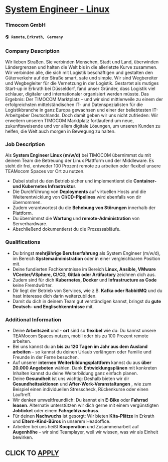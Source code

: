 # [System Engineer - Linux](https://www.remotewlb.com/apply/system-engineer-linux-109583)  
### Timocom GmbH  
#### `🌎 Remote,Erkrath, Germany`  

### **Company Description**

Wir lieben Straßen. Sie verbinden Menschen, Stadt und Land, überwinden Ländergrenzen und halten die Welt bis in die allerletzte Kurve zusammen. Wir verbinden alle, die sich mit Logistik beschäftigen und gestalten den Güterverkehr auf der Straße smart, safe und simple. Wir sind Wegbereiter und Wegbegleiter für die Vernetzung in der Logistik. Gestartet als mutiges Start-up in Erkrath bei Düsseldorf, fand unser Gründer, dass Logistik viel schlauer, digitaler und internationaler organisiert werden müsste. Das Ergebnis: Der TIMOCOM Marktplatz – und wir sind mittlerweile zu einem der erfolgreichsten mittelständischen IT- und Datenspezialisten für die Logistikbranche in ganz Europa gewachsen und einer der beliebtesten IT-Arbeitgeber Deutschlands. Doch damit geben wir uns nicht zufrieden: Wir erweitern unseren TIMOCOM Marktplatz fortlaufend um neue, zukunftsweisende und vor allem digitale Lösungen, um unseren Kunden zu helfen, die Welt auch morgen in Bewegung zu halten.

###  **Job Description**

Als **System Engineer Linux (m/w/d)** bei TIMOCOM übernimmst du mit deinem Team die Betreuung der Linux Plattform und der Middleware. Es steht dir frei, entweder 100 Prozent remote zu arbeiten oder flexibel unsere TEAMocom Spaces vor Ort zu nutzen.

  * Dabei stellst du den Betrieb sicher und implementierst die **Container- und Kubernetes Infrastruktur**.
  * Die Durchführung von **Deployments** auf virtuellen Hosts und die Weiterentwicklung von **CI/CD-Pipelines** wird ebenfalls von dir übernommen.
  * Zudem verantwortest du die **Behebung von Störungen** innerhalb der Plattform.
  * Du übernimmst die **Wartung** und **remote-Administration** von Serverhardware.
  * Abschließend dokumentierst du die Prozessabläufe.

###  **Qualifications**

  * Du bringst **mehrjährige Berufserfahrung** als System Engineer (m/w/d), im Bereich **Systemadministration** oder in einer vergleichbaren Position mit.
  * Deine fundierten Fachkenntnisse im Bereich **Linux, Ansible, VMware VCenter/VSphere, CI/CD, Gitlab oder Artifactory** zeichnen dich aus.
  * Zudem sind für dich **Kubernetes, Docker** und **Infrastructure as Code** keine Fremdwörter.
  * Dir liegt der Betrieb von Services, wie z.B. **Kafka oder RabbitMQ** und du hast Interesse dich darin weiterzubilden.
  * Damit du dich in deinem Team gut verständigen kannst, bringst du **gute Deutsch- und Englischkenntnisse** mit. 

### **Additional Information**

  * Deine **Arbeitszeit** und - **ort** sind so **flexibel** wie du: Du kannst unsere TEAMocom Spaces nutzen, mobil oder bis zu 100 Prozent remote arbeiten.
  * Bei uns kannst du an **bis zu 120 Tagen im Jahr aus dem Ausland arbeiten** – so kannst du deinen Urlaub verlängern oder Familie und Freunde in der Ferne besuchen.
  * Auf unserer **internen** **Weiterbildungsplattform** kannst du aus **über 20.000 Angeboten** wählen. Dank **Entwicklungsplänen** mit konkreten Inhalten kannst du deine Weiterbildung ganz einfach planen.
  * Deine **Gesundheit** ist uns wichtig: Deshalb bieten wir dir **Gesundheitsaktionen** und **After-Work-Veranstaltungen** , wie zum Beispiel einen individuellen Stresscheck, Rückenkurse oder einen Lauftreff.
  * Wir denken umweltfreundlich: Du kannst ein **E-Bike** oder **Fahrrad** **leasen**. Alternativ unterstützen wir dich gerne mit einem vergünstigten **Jobticket** oder einem **Fahrgeldzuschuss**.
  * Für deinen **Nachwuchs** ist gesorgt: Wir bieten **Kita-Plätze** in Erkrath und **Eltern-Kind-Büros** in unserem Headoffice.
  * Arbeiten bei uns heißt **Kooperation** und Zusammenarbeit auf **Augenhöhe** – wir sind Teamplayer, weil wir wissen, was wir als Einheit bewirken.

  
## CLICK TO [APPLY](https://www.remotewlb.com/apply/system-engineer-linux-109583)

